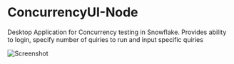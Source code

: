 # ConcurrencyUI-Node
Desktop Application for Concurrency testing in Snowflake. Provides ability to login, specify number of quiries to run and input specific quiries

![Screenshot]()


